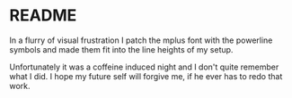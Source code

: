 # README

In a flurry of visual frustration I patch the mplus font with the powerline symbols and made them fit into the line heights of my setup.

Unfortunately it was a coffeine induced night and I don't quite remember what I did. I hope my future self will forgive me, if he ever has to redo that work.
